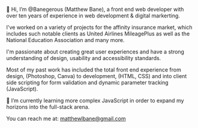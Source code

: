👋 Hi, I’m @Banegerous (Matthew Bane), a front end web developer with over ten years of experience in web development & digital markerting. 

I've worked on a variety of projects for the affinity insurance market, which includes such notable clients as United Airlines MileagePlus as well as the National Education Association and many more.  

I'm passionate about creating great user experiences and have a strong understanding of design, usability and accessibility standards. 

Most of my past work has included the total front end experience from design, (Photoshop, Canva) to development, (HTML, CSS) and into client side scripting for form validation and dynamic parameter tracking (JavaScript).

🌱 I’m currently learning more complex JavaScript in order to expand my horizons into the full-stack arena.

You can reach me at: matthewlbane@gmail.com


